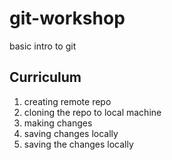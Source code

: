 # git-workshop
basic intro to git 

## Curriculum
1. creating remote repo
2. cloning the repo to local machine
3. making changes
4. saving changes locally
5. saving the changes locally
